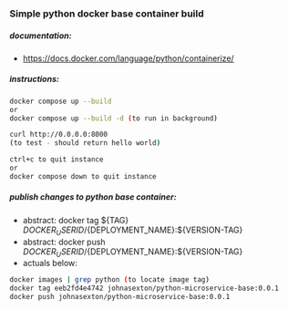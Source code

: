 ### Simple python docker base container build

##### documentation:
* https://docs.docker.com/language/python/containerize/

##### instructions:
```bash
docker compose up --build
or
docker compose up --build -d (to run in background)

curl http://0.0.0.0:8000
(to test - should return hello world)

ctrl+c to quit instance
or
docker compose down to quit instance
```

##### publish changes to python base container:
* abstract: docker tag ${TAG} ${DOCKER_USERID}/${DEPLOYMENT_NAME}:${VERSION-TAG}
* abstract: docker push ${DOCKER_USERID}/${DEPLOYMENT_NAME}:${VERSION-TAG}
* actuals below:  
```bash
docker images | grep python (to locate image tag)
docker tag eeb2fd4e4742 johnasexton/python-microservice-base:0.0.1
docker push johnasexton/python-microservice-base:0.0.1
```
